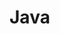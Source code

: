 # Java
 <!DOCTYPE html>
 <html>
 <head> 
    <meta charset="utf-8">
    <title>Projects<title/>
    
</head>
<body>
    <h1>Iniciativa de projetos</h1>
    <ul>
        <li>ContaBancaria</li>
        <li>DateStructsType</li>
        <li>ProjectFx</li>
    </ul>
</body>
 </html>
